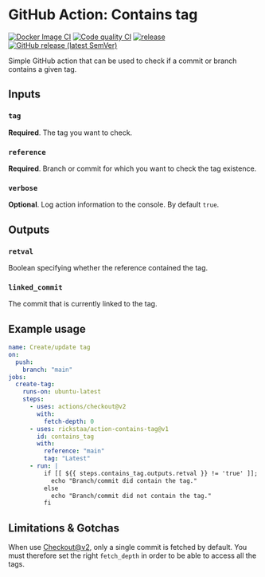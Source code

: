 # GitHub Action: Contains tag

[![Docker Image CI](https://github.com/rickstaa/action-contains-tag/workflows/Docker%20Image%20CI/badge.svg)](https://github.com/rickstaa/action-contains-tag/actions)
[![Code quality CI](https://github.com/rickstaa/action-contains-tag/workflows/Code%20quality%20CI/badge.svg)](https://github.com/rickstaa/action-contains-tag/actions?query=workflow%3A%22Code+quality+CI%22)
[![release](https://github.com/rickstaa/action-contains-tag/workflows/release/badge.svg)](https://github.com/rickstaa/action-contains-tag/actions?query=workflow%3Arelease)
[![GitHub release (latest SemVer)](https://img.shields.io/github/v/release/rickstaa/action-contains-tag?logo=github&sort=semver)](https://github.com/rickstaa/action-contains-tag/releases)

Simple GitHub action that can be used to check if a commit or branch contains a given tag.

## Inputs

### `tag`

**Required**. The tag you want to check.

### `reference`

**Required**. Branch or commit for which you want to check the tag existence.

### `verbose`

**Optional**. Log action information to the console. By default `true`.

## Outputs

### `retval`

Boolean specifying whether the reference contained the tag.

### `linked_commit`

The commit that is currently linked to the tag.

## Example usage

```yml
name: Create/update tag
on:
  push:
    branch: "main"
jobs:
  create-tag:
    runs-on: ubuntu-latest
    steps:
      - uses: actions/checkout@v2
        with:
          fetch-depth: 0
      - uses: rickstaa/action-contains-tag@v1
        id: contains_tag
        with:
          reference: "main"
          tag: "Latest"
      - run: |
          if [[ ${{ steps.contains_tag.outputs.retval }} != 'true' ]]; then
            echo "Branch/commit did contain the tag."
          else
            echo "Branch/commit did not contain the tag."
          fi
```

## Limitations & Gotchas

When use [Checkout@v2](https://github.com/actions/checkout), only a single commit is fetched by default. You must therefore set the right `fetch_depth` in order to be able to access all the tags.
